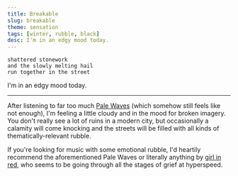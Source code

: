 ```yaml
---
title: Breakable
slug: breakable
theme: sensation
tags: [winter, rubble, black]
desc: I'm in an edgy mood today.
---
```


```
shattered stonework
and the slowly melting hail
run together in the street
```

I'm in an edgy mood today.

<!--more-->

---

After listening to far too much [Pale Waves][1] (which somehow still feels like not enough), I'm feeling a little cloudy and in the mood for broken imagery. 
You don't really see a lot of ruins in a modern city, but occasionally a calamity will come knocking and the streets will be filled with all kinds of thematically-relevant rubble.

If you're looking for music with some emotional rubble, I'd heartily recommend the aforementioned Pale Waves or literally anything by [girl in red][2], who seems to be going through all the stages of grief at hyperspeed.

[1]: https://www.youtube.com/channel/UCkk4nuvE6HzYw1g8UBsutag
[2]: https://www.youtube.com/channel/UCwlHDQ83jgF1crd6XXzSmIA
